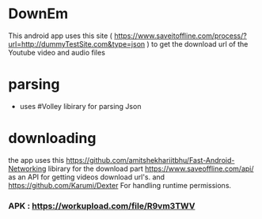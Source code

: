 # DownEm
This android app uses this site ( https://www.saveitoffline.com/process/?url=http://dummyTestSite.com&type=json )
to get the download url of the Youtube video and audio files 
# parsing 
 - uses #Volley libirary for parsing Json
# downloading 
the app uses this https://github.com/amitshekhariitbhu/Fast-Android-Networking libirary for the download part 
https://www.saveoffline.com/api/ as an API for getting videos download url's.
and https://github.com/Karumi/Dexter For handling runtime permissions.
### APK : https://workupload.com/file/R9vm3TWV
